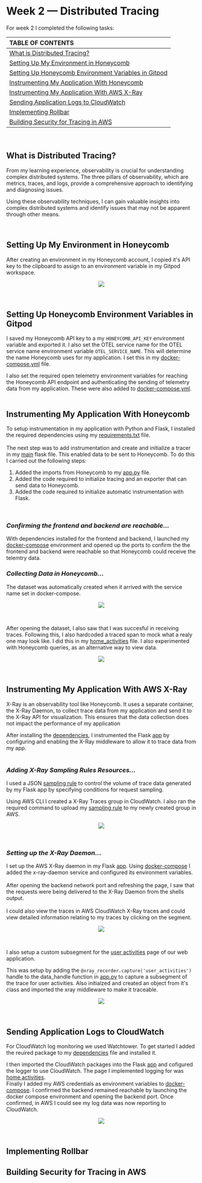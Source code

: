 # Week 2 — Distributed Tracing

For week 2 I completed the following tasks:

| TABLE OF CONTENTS |
| :-------------- |
| [What is Distributed Tracing?](#what-is-distributed-tracing) |
| [Setting Up My Environment in Honeycomb](#setting-up-my-environment-in-honeycomb) |
| [Setting Up Honeycomb Environment Variables in Gitpod](#setting-up-honeycomb-environment-variables-in-gitpod) |
| [Instrumenting My Application With Honeycomb](#instrumenting-my-application-with-honeycomb) |
| [Instrumenting My Application With AWS X-Ray](#instrumenting-my-application-with-aws-x-ray) |
| [Sending Application Logs to CloudWatch](#sending-application-logs-to-cloudwatch) |
| [Implementing Rollbar](#implementing-rollbar) |
| [Building Security for Tracing in AWS](#building-security-for-tracing-in-aws) |

<br>

## What is Distributed Tracing?

<p>From my learning experience, observability is crucial for understanding complex distributed systems. The three pillars of observability, which are metrics, traces, and logs, provide a comprehensive approach to identifying and diagnosing issues.<p> 
  
<p>Using these observability techniques, I can gain valuable insights into complex distributed systems and identify issues that may not be apparent through other means.<p>

<br>

## Setting Up My Environment in Honeycomb
  
After creating an environment in my Honeycomb account, I copied it's API key to the clipboard to assign to an environment variable in my Gitpod workspace. 

<p align="center">
<img src="assets/environment-created.png" >
</p>
<br>

## Setting Up Honeycomb Environment Variables in Gitpod

I saved my Honeycomb API key to a my `HONEYCOMB_API_KEY` environment variable and exported it. I also set the OTEL service name for the OTEL service name environment variable `OTEL_SERVICE_NAME`. This will determine the name Honeycomb uses for my application. I set this in my [docker-compose.yml](../docker-compose.yml) file.
<br>

I also set the required open telemetry environment variables for reaching the Honeycomb API endpoint and authenticating the sending of telemetry data from my application. These were also added to [docker-compose.yml](../docker-compose.yml).
<br>
<br>

## Instrumenting My Application With Honeycomb

To setup instrumentation in my application with Python and Flask, I installed the required dependencies using my [requirements.txt](../backend-flask/requirements.txt) file.
<br>
<br>
The next step was to add instrumentation and create and initialize a tracer in my [main](../backend-flask/app.py) flask file. This enabled data to be sent to Honeycomb. To do this I carried out the following steps:

1. Added the imports from Honeycomb to my [app.py](../backend-flask/app.py) file.
2. Added the code required to initialize tracing and an exporter that can send data to Honeycomb.
3. Added the code required to initialize automatic instrumentation with Flask.

<br>

### ***Confirming the frontend and backend are reachable...***

With dependencies installed for the frontend and backend, I launched my [docker-compose](../docker-compose.yml) environment and opened up the ports to confirm the the frontend and backend were reachable so that Honeycomb could receive the telemtry data. 

### ***Collecting Data in Honeycomb...***

The dataset was automatically created when it arrived with the service name set in docker-compose. 

<p align="center">
<img src="assets/honeycomb-dataset.png" >
</p>
<br>

After opening the dataset, I also saw that I was succesful in receiving traces. Following this, I also hardcoded a traced span to mock what a realy one may look like. I did this in my [home_activities](../backend-flask/services/home_activities.py) file. I also experimented with Honeycomb queries, as an alternative way to view data. 

<p align="center">
<img src="assets/honeycomb-mockdata-span.png" >
</p>
<br>

## Instrumenting My Application With AWS X-Ray

X-Ray is an observability tool like Honeycomb. It uses a separate container, the X-Ray Daemon, to collect trace data from my application and send it to the X-Ray API for visualization. This ensures that the data collection does not impact the performance of my application
<br>
  
After installing the [dependencies](../backend-flask/requirements.txt), I instrumented the Flask [app](../backend-flask/app.py) by configuring and enabling the X-Ray middleware to allow it to trace data from my app. 
<br>
<br>

### ***Adding X-Ray Sampling Rules Resources...***

I used a JSON [sampling rule](../aws/json/xray.json) to control the volume of trace data generated by my Flask app by specifying conditions for request sampling.

Using AWS CLI I created a X-Ray Traces group in CloudWatch. I also ran the required command to upload my [sampling rule](../aws/json/xray.json) to my newly created group in AWS. 

<p align="center">
<img src="assets/aws-xray-sampling-rule.png" >
</p>
<br>

### ***Setting up the X-Ray Daemon...***

I set up the AWS X-Ray daemon in my Flask [app](../backend-flask/app.py). Using [docker-compose](../docker-compose.yml) I added the x-ray-daemon service and configured its environment variables.
<br>
<br>
After opening the backend network port and refreshing the page, I saw that the requests were being delivered to the X-Ray Daemon from the shells output. 
<br>
<br>
I could also view the traces in AWS CloudWatch X-Ray traces and could view detailed information relating to my traces by clicking on the segment.

<p align="center">
<img src="assets/aws-xray-api-traces-part2.png" >
</p>
<br>

I also setup a custom subsegment for the [user activities](../backend-flask/services/user_activities.py) page of our web application. 

This was setup by adding the `@xray_recorder.capture('user_activities')` handle to the data_handle function in [app.py](../backend-flask/app.py) to capture a subsegment of the trace for user activities. Also initialzed and created an object from it's class and imported the xray middleware to make it traceable. 

<p align="center">
<img src="assets/aws-xray-mock-data-trace.png" >
</p>
<br>

## Sending Application Logs to CloudWatch

For CloudWatch log monitoring we used Watchtower. To get started I added the reuired package to my [dependencies](../backend-flask/requirements.txt) file and installed it. 

I then imported the CloudWatch packages into the Flask [app](../backend-flask/app.py) and cofigured the logger to use CloudWatch. The page I implemented logging for was [home activities](../backend-flask/services/home_activities.py). 
<br>
Finally I added my AWS credentials as environment variables to [docker-compose](../docker-compose.yml). I confirmed the backend remained reachable by launching the docker compose environment and opening the backend port. Once confirmed, in AWS I could see my log data was now reporting to CloudWatch.  

<p align="center">
<img src="assets/cloudwatch-log-events.png" >
</p>
<br>


## Implementing Rollbar

## Building Security for Tracing in AWS


